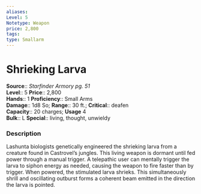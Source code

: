 ```yaml
---
aliases: 
Level: 5
Notetype: Weapon
price: 2,800
tags: 
type: Smallarm
---
```


# Shrieking Larva

**Source**:: _Starfinder Armory pg. 51_  
**Level**:: 5
**Price**:: 2,800  
**Hands**:: 1
**Proficiency**:: Small Arms  
**Damage**:: 1d8 So; **Range**:: 30 ft.;
**Critical**:: deafen  
**Capacity**:: 20 charges; **Usage** 4  
**Bulk**:: L
**Special**:: living, thought, unwieldy

### Description

Lashunta biologists genetically engineered the shrieking larva from a creature found in Castrovel’s jungles. This living weapon is dormant until fed power through a manual trigger. A telepathic user can mentally trigger the larva to siphon energy as needed, causing the weapon to fire faster than by trigger. When powered, the stimulated larva shrieks. This simultaneously shrill and oscillating outburst forms a coherent beam emitted in the direction the larva is pointed.
